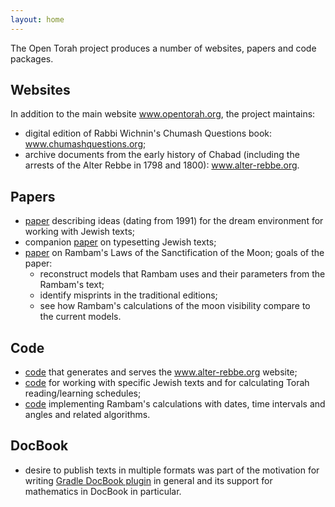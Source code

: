 ```yaml
---
layout: home
---
```


The Open Torah project produces a number of websites, papers and code packages.

## Websites ##

In addition to the main website www.opentorah.org, the project maintains:
- digital edition of Rabbi Wichnin's Chumash Questions book: www.chumashquestions.org;
- archive documents from the early history of Chabad
 (including the arrests of the Alter Rebbe in 1798 and 1800): www.alter-rebbe.org.

## Papers ##
- [paper](/paper/multipage_html5/dream/dream.html) describing ideas (dating from 1991) for the dream environment for
   working with Jewish texts;
- companion [paper](/paper/multipage_html5/typesetting/typesetting.html) on typesetting Jewish texts;
- [paper](/paper/multipage_html5/calendar/calendar.html) on Rambam's Laws of the Sanctification of the Moon;
  goals of the paper:
  - reconstruct models that Rambam uses and their parameters from the Rambam's text;
  - identify misprints in the traditional editions;
  - see how Rambam's calculations of the moon visibility compare to the current models.

## Code ##
- [code](https://github.com/opentorah/opentorah/tree/master/collector) that generates and serves the www.alter-rebbe.org website;
- [code](https://github.com/opentorah/opentorah/tree/master/texts) for working with specific Jewish texts and
  for calculating Torah reading/learning schedules;
- [code](https://github.com/opentorah/opentorah/tree/master/core/src/main/scala/org/opentorah/calendar) implementing Rambam's calculations
  with dates, time intervals and angles and related algorithms.

## DocBook ##
- desire to publish texts in multiple formats was part of the motivation for writing
  [Gradle DocBook plugin](https://github.com/opentorah/opentorah/tree/master/docbook) in general
  and its support for mathematics in DocBook in particular.
